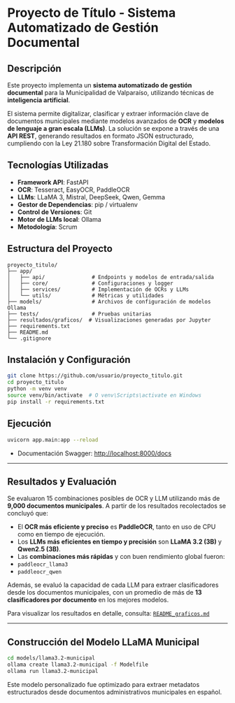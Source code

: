 # Proyecto de Título - Sistema Automatizado de Gestión Documental

## Descripción

Este proyecto implementa un **sistema automatizado de gestión documental** para la Municipalidad de Valparaíso, utilizando técnicas de **inteligencia artificial**.

El sistema permite digitalizar, clasificar y extraer información clave de documentos municipales mediante modelos avanzados de **OCR** y **modelos de lenguaje a gran escala (LLMs)**. La solución se expone a través de una **API REST**, generando resultados en formato JSON estructurado, cumpliendo con la Ley 21.180 sobre Transformación Digital del Estado.

## Tecnologías Utilizadas

- **Framework API**: FastAPI  
- **OCR**: Tesseract, EasyOCR, PaddleOCR
- **LLMs**: LLaMA 3, Mistral, DeepSeek, Qwen, Gemma  
- **Gestor de Dependencias**: pip / virtualenv  
- **Control de Versiones**: Git  
- **Motor de LLMs local**: Ollama  
- **Metodología**: Scrum  

## Estructura del Proyecto

```
proyecto_titulo/
├── app/
│   ├── api/               # Endpoints y modelos de entrada/salida
│   ├── core/              # Configuraciones y logger
│   ├── services/          # Implementación de OCRs y LLMs
│   └── utils/             # Métricas y utilidades
├── models/                # Archivos de configuración de modelos Ollama
├── tests/                 # Pruebas unitarias
├── resultados/graficos/  # Visualizaciones generadas por Jupyter
├── requirements.txt
├── README.md
└── .gitignore
```

## Instalación y Configuración

```bash
git clone https://github.com/usuario/proyecto_titulo.git
cd proyecto_titulo
python -m venv venv
source venv/bin/activate  # O venv\Scripts\activate en Windows
pip install -r requirements.txt
```

## Ejecución

```bash
uvicorn app.main:app --reload
```

- Documentación Swagger: [http://localhost:8000/docs](http://localhost:8000/docs)

---

## Resultados y Evaluación

Se evaluaron 15 combinaciones posibles de OCR y LLM utilizando más de **9,000 documentos municipales**. A partir de los resultados recolectados se concluyó que:

-  El **OCR más eficiente y preciso** es **PaddleOCR**, tanto en uso de CPU como en tiempo de ejecución.
-  Los **LLMs más eficientes en tiempo y precisión** son **LLaMA 3.2 (3B)** y **Qwen2.5 (3B)**.
-  Las **combinaciones más rápidas** y con buen rendimiento global fueron:
  - `paddleocr_llama3`
  - `paddleocr_qwen`

Además, se evaluó la capacidad de cada LLM para extraer clasificadores desde los documentos municipales, con un promedio de más de **13 clasificadores por documento** en los mejores modelos.

Para visualizar los resultados en detalle, consulta: [`README_graficos.md`](./resultados/graficos/README_graficos.md)

---

## Construcción del Modelo LLaMA Municipal

```bash
cd models/llama3.2-municipal
ollama create llama3.2-municipal -f Modelfile
ollama run llama3.2-municipal
```

Este modelo personalizado fue optimizado para extraer metadatos estructurados desde documentos administrativos municipales en español.

